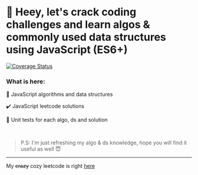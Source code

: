 # 👋 Heey, let's crack coding challenges and learn algos & commonly used data structures using JavaScript (ES6+)

[![Coverage Status](https://coveralls.io/repos/github/KNIAZEV1/algo-js-solutions/badge.svg)](https://coveralls.io/github/KNIAZEV1/algo-js-solutions)

### What is here:

🧱 JavaScript algorithms and data structures

✔️ JavaScript leetcode solutions

🚀 Unit tests for each algo, ds and solution

<br/>

> P.S: I'm just refreshing my algo & ds knowledge, hope you will find it useful as well 😇

---

My <strike>crazy</strike> cozy leetcode is right [here](https://leetcode.com/KNIAZEV1/)
